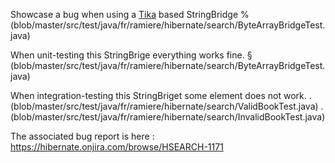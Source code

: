 
Showcase a bug when using a [Tika](http://tika.apache.org/) based StringBridge % (blob/master/src/test/java/fr/ramiere/hibernate/search/ByteArrayBridgeTest.java)

When unit-testing this StringBrige everything works fine. 
§ (blob/master/src/test/java/fr/ramiere/hibernate/search/ByteArrayBridgeTest.java)

When integration-testing this StringBriget some element does not work. 
. (blob/master/src/test/java/fr/ramiere/hibernate/search/ValidBookTest.java)
. (blob/master/src/test/java/fr/ramiere/hibernate/search/InvalidBookTest.java)

The associated bug report is here : https://hibernate.onjira.com/browse/HSEARCH-1171